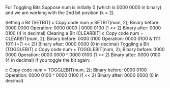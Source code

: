 For Toggling Bits
Suppose num is initially 0 (which is 0000 0000 in binary) and we are working with the 2nd bit position (k = 2).

Setting a Bit (SETBIT)
c
Copy code
num = SETBIT(num, 2);
Binary before: 0000 0000
Operation: 0000 0000 | 0000 0100 (1 << 2)
Binary after: 0000 0100 (4 in decimal)
Clearing a Bit (CLEARBIT)
c
Copy code
num = CLEARBIT(num, 2);
Binary before: 0000 0100
Operation: 0000 0100 & 1111 1011 (~(1 << 2))
Binary after: 0000 0000 (0 in decimal)
Toggling a Bit (TOGGLEBIT)
c
Copy code
num = TOGGLEBIT(num, 2);
Binary before: 0000 0000
Operation: 0000 0000 ^ 0000 0100 (1 << 2)
Binary after: 0000 0100 (4 in decimal)
If you toggle the bit again:

c
Copy code
num = TOGGLEBIT(num, 2);
Binary before: 0000 0100
Operation: 0000 0100 ^ 0000 0100 (1 << 2)
Binary after: 0000 0000 (0 in decimal)

